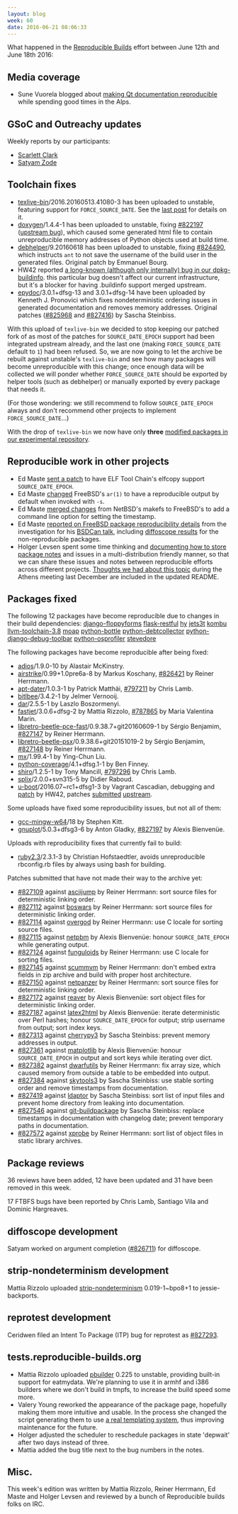 ```yaml
---
layout: blog
week: 60
date: 2016-06-21 08:06:33
---
```


What happened in the [Reproducible
Builds](https://wiki.debian.org/ReproducibleBuilds) effort between June 12th and June 18th 2016:

Media coverage
--------------

* Sune Vuorela blogged about [making Qt documentation reproducible](http://pusling.com/blog/?p=410) while spending good times in the Alps.

GSoC and Outreachy updates
--------------------------

Weekly reports by our participants:

- [Scarlett Clark](http://scarlettgatelyclark.com/2016/debian-kde-reproducible-builds-week-3-randa-platforms-equals-busy-times/)
- [Satyam Zode](https://satyamz.github.io/blog/2016/06/13/gsoc-2016-week-2-and-3-reproducible-builds-in-debian/)

Toolchain fixes
---------------

- <a href="https://tracker.debian.org/pkg/texlive-bin">texlive-bin</a>/2016.20160513.41080-3 has been uploaded to unstable,
  featuring support for `FORCE_SOURCE_DATE`.  See the <a href="posts/59#FORCE_SOURCE_DATE">last post</a>
  for details on it.
- <a href="https://tracker.debian.org/pkg/doxygen">doxygen</a>/1.4.4-1 has been uploaded to unstable, fixing <a href="https://bugs.debian.org/822197">#822197</a>
  ([upstream bug](https://github.com/sphinx-doc/sphinx/pull/2534)), which caused
  some generated html file to contain unreproducible memory addresses of Python
  objects used at build time.
- <a href="https://tracker.debian.org/pkg/debhelper">debhelper</a>/9.20160618 has been uploaded to unstable, fixing <a href="https://bugs.debian.org/824490">#824490</a>,
  which instructs `ant` to not save the username of the build user in the
  generated files.  Original patch by Emmanuel Bourg.
- HW42 reported [a long-known (although only internally) bug in our
  dpkg-buildinfo](https://lists.alioth.debian.org/pipermail/reproducible-builds/Week-of-Mon-20160613/005789.html).
  this particular bug doesn't affect our current infrastructure, but it's a
  blocker for having .buildinfo support merged upstream.
- <a href="https://tracker.debian.org/pkg/epydoc">epydoc</a>/3.0.1+dfsg-13 and 3.0.1+dfsg-14 have been uploaded by Kenneth J.
  Pronovici which fixes nondeterministic ordering issues in generated
  documentation and removes memory addresses. Original patches (<a href="https://bugs.debian.org/825968">#825968</a>
  and <a href="https://bugs.debian.org/827416">#827416</a>) by Sascha Steinbiss.

With this upload of `texlive-bin` we decided to stop keeping our patched fork of
as most of the patches for `SOURCE_DATE_EPOCH` support had been integrated
upstream already, and the last one (making `FORCE_SOURCE_DATE` default to `1`)
had been refused.  So, we are now going to let the archive be rebuilt against
unstable's `texlive-bin` and see how many packages will become unreproducible
with this change; once enough data will be collected we will ponder whether
`FORCE_SOURCE_DATE` should be exported by helper tools (such as debhelper) or
manually exported by every package that needs it.

(For those wondering: we still recommend to follow `SOURCE_DATE_EPOCH` always
and don't recommend other projects to implement `FORCE_SOURCE_DATE`…)

With the drop of `texlive-bin` we now have only **three** [modified packages in our
experimental repository](https://tests.reproducible-builds.org/debian/index_repositories.html).

Reproducible work in other projects
-----------------------------------

- Ed Maste [sent a patch](https://reviews.freebsd.org/D6829) to have
  ELF Tool Chain's elfcopy support `SOURCE_DATE_EPOCH`.
- Ed Maste [changed](https://svnweb.freebsd.org/base?view=revision&revision=301974)
  FreeBSD's `ar(1)` to have a reproducible output by default when invoked with `-s`.
- Ed Maste [merged changes](https://svnweb.freebsd.org/changeset/base/301879)
  from NetBSD's makefs to FreeBSD's to add a command line option for setting the
  timestamp.
- Ed Maste [reported on FreeBSD package reproducibility details](https://lists.freebsd.org/pipermail/freebsd-ports/2016-June/103584.html)
  from the investigation for his
  [BSDCan talk](https://www.bsdcan.org/2016/schedule/events/714.en.html),
  including
  [diffoscope results](https://people.freebsd.org/~emaste/reproducible-builds/iteration-1/diffoscope/)
  for the non-reproducible packages.
- Holger Levsen spent some time thinking and [documenting how to store package notes](https://anonscm.debian.org/cgit/reproducible/notes.git/tree/README?h=multi-project-syntax)
  and issues in a multi-distribution friendly manner, so that we can share
  these issues and notes between reproducible efforts across different projects.
  [Thoughts we had about this topic](https://reproducible-builds.org/events/athens2015/issue-database/)
  during the Athens meeting last December are included in the updated README.

Packages fixed
--------------

The following 12 packages have become reproducible due to changes in their
build dependencies:
<a href="https://tracker.debian.org/pkg/django-floppyforms">django-floppyforms</a>
<a href="https://tracker.debian.org/pkg/flask-restful">flask-restful</a>
<a href="https://tracker.debian.org/pkg/hy">hy</a>
<a href="https://tracker.debian.org/pkg/jets3t">jets3t</a>
<a href="https://tracker.debian.org/pkg/kombu">kombu</a>
<a href="https://tracker.debian.org/pkg/llvm-toolchain-3.8">llvm-toolchain-3.8</a>
<a href="https://tracker.debian.org/pkg/moap">moap</a>
<a href="https://tracker.debian.org/pkg/python-bottle">python-bottle</a>
<a href="https://tracker.debian.org/pkg/python-debtcollector">python-debtcollector</a>
<a href="https://tracker.debian.org/pkg/python-django-debug-toolbar">python-django-debug-toolbar</a>
<a href="https://tracker.debian.org/pkg/python-osprofiler">python-osprofiler</a>
<a href="https://tracker.debian.org/pkg/stevedore">stevedore</a>

The following packages have become reproducible after being fixed:

 * <a href="https://tracker.debian.org/pkg/adios">adios</a>/1.9.0-10 by Alastair McKinstry.
 * <a href="https://tracker.debian.org/pkg/airstrike">airstrike</a>/0.99+1.0pre6a-8 by Markus Koschany, <a href="https://bugs.debian.org/826421">#826421</a> by Reiner Herrmann.
 * <a href="https://tracker.debian.org/pkg/apt-dater">apt-dater</a>/1.0.3-1 by Patrick Matthäi, <a href="https://bugs.debian.org/797211">#797211</a> by Chris Lamb.
 * <a href="https://tracker.debian.org/pkg/bitlbee">bitlbee</a>/3.4.2-1 by Jelmer Vernooĳ.
 * <a href="https://tracker.debian.org/pkg/dar">dar</a>/2.5.5-1 by Laszlo Boszormenyi.
 * <a href="https://tracker.debian.org/pkg/fastjet">fastjet</a>/3.0.6+dfsg-2 by Mattia Rizzolo, <a href="https://bugs.debian.org/787865">#787865</a> by Maria Valentina Marin.
 * <a href="https://tracker.debian.org/pkg/libretro-beetle-pce-fast">libretro-beetle-pce-fast</a>/0.9.38.7+git20160609-1 by Sérgio Benjamim, <a href="https://bugs.debian.org/827147">#827147</a> by Reiner Herrmann.
 * <a href="https://tracker.debian.org/pkg/libretro-beetle-psx">libretro-beetle-psx</a>/0.9.38.6+git20151019-2 by Sérgio Benjamim, <a href="https://bugs.debian.org/827148">#827148</a> by Reiner Herrmann.
 * <a href="https://tracker.debian.org/pkg/mx">mx</a>/1.99.4-1 by Ying-Chun Liu.
 * <a href="https://tracker.debian.org/pkg/python-coverage">python-coverage</a>/4.1+dfsg.1-1 by Ben Finney.
 * <a href="https://tracker.debian.org/pkg/shiro">shiro</a>/1.2.5-1 by Tony Mancill, <a href="https://bugs.debian.org/797296">#797296</a> by Chris Lamb.
 * <a href="https://tracker.debian.org/pkg/splix">splix</a>/2.0.0+svn315-5 by Didier Raboud.
 * <a href="https://tracker.debian.org/pkg/u-boot">u-boot</a>/2016.07~rc1+dfsg1-3 by Vagrant Cascadian, debugging and [patch](https://lists.alioth.debian.org/pipermail/reproducible-builds/Week-of-Mon-20160606/005722.html) by HW42, patches [submitted](https://patchwork.ozlabs.org/patch/634190/) [upstream](https://patchwork.ozlabs.org/patch/636667/).

Some uploads have fixed some reproducibility issues, but not all of them:

 * <a href="https://tracker.debian.org/pkg/gcc-mingw-w64">gcc-mingw-w64</a>/18 by Stephen Kitt.
 * <a href="https://tracker.debian.org/pkg/gnuplot">gnuplot</a>/5.0.3+dfsg3-6 by Anton Gladky, <a href="https://bugs.debian.org/827197">#827197</a> by Alexis Bienvenüe.

Uploads with reproducibility fixes that currently fail to build:

 * <a href="https://tracker.debian.org/pkg/ruby2.3">ruby2.3</a>/2.3.1-3 by Christian Hofstaedtler, avoids unreproducible rbconfig.rb files by always using bash for building.

Patches submitted that have not made their way to the archive yet:

 * <a href="https://bugs.debian.org/827109">#827109</a> against <a href="https://tracker.debian.org/pkg/asciijump">asciijump</a> by Reiner Herrmann: sort source files for deterministic linking order.
 * <a href="https://bugs.debian.org/827112">#827112</a> against <a href="https://tracker.debian.org/pkg/boswars">boswars</a> by Reiner Herrmann: sort source files for deterministic linking order.
 * <a href="https://bugs.debian.org/827114">#827114</a> against <a href="https://tracker.debian.org/pkg/overgod">overgod</a> by Reiner Herrmann: use C locale for sorting source files.
 * <a href="https://bugs.debian.org/827115">#827115</a> against <a href="https://tracker.debian.org/pkg/netpbm">netpbm</a> by Alexis Bienvenüe: honour `SOURCE_DATE_EPOCH` while generating output.
 * <a href="https://bugs.debian.org/827124">#827124</a> against <a href="https://tracker.debian.org/pkg/funguloids">funguloids</a> by Reiner Herrmann: use C locale for sorting files.
 * <a href="https://bugs.debian.org/827145">#827145</a> against <a href="https://tracker.debian.org/pkg/scummvm">scummvm</a> by Reiner Herrmann: don't embed extra fields in zip archive and build with proper host architecture.
 * <a href="https://bugs.debian.org/827150">#827150</a> against <a href="https://tracker.debian.org/pkg/netpanzer">netpanzer</a> by Reiner Herrmann: sort source files for deterministic linking order.
 * <a href="https://bugs.debian.org/827172">#827172</a> against <a href="https://tracker.debian.org/pkg/reaver">reaver</a> by Alexis Bienvenüe: sort object files for deterministic linking order.
 * <a href="https://bugs.debian.org/827187">#827187</a> against <a href="https://tracker.debian.org/pkg/latex2html">latex2html</a> by Alexis Bienvenüe: iterate deterministic over Perl hashes; honour `SOURCE_DATE_EPOCH` for output; strip username from output; sort index keys.
 * <a href="https://bugs.debian.org/827313">#827313</a> against <a href="https://tracker.debian.org/pkg/cherrypy3">cherrypy3</a> by Sascha Steinbiss: prevent memory addresses in output.
 * <a href="https://bugs.debian.org/827361">#827361</a> against <a href="https://tracker.debian.org/pkg/matplotlib">matplotlib</a> by Alexis Bienvenüe: honour `SOURCE_DATE_EPOCH` in output and sort keys while iterating over dict.
 * <a href="https://bugs.debian.org/827382">#827382</a> against <a href="https://tracker.debian.org/pkg/dwarfutils">dwarfutils</a> by Reiner Herrmann: fix array size, which caused memory from outside a table to be embedded into output.
 * <a href="https://bugs.debian.org/827384">#827384</a> against <a href="https://tracker.debian.org/pkg/skytools3">skytools3</a> by Sascha Steinbiss: use stable sorting order and remove timestamps from documentation.
 * <a href="https://bugs.debian.org/827419">#827419</a> against <a href="https://tracker.debian.org/pkg/ldaptor">ldaptor</a> by Sascha Steinbiss: sort list of input files and prevent home directory from leaking into documentation.
 * <a href="https://bugs.debian.org/827546">#827546</a> against <a href="https://tracker.debian.org/pkg/git-buildpackage">git-buildpackage</a> by Sascha Steinbiss: replace timestamps in documentation with changelog date; prevent temporary paths in documentation.
 * <a href="https://bugs.debian.org/827572">#827572</a> against <a href="https://tracker.debian.org/pkg/xprobe">xprobe</a> by Reiner Herrmann: sort list of object files in static library archives.

Package reviews
---------------

36 reviews have been added, 12 have been updated and 31 have been removed in this week.

17 FTBFS bugs have been reported by Chris Lamb, Santiago Vila and Dominic Hargreaves.


diffoscope development
----------------------

Satyam worked on argument completion (<a href="https://bugs.debian.org/826711">#826711</a>) for diffoscope.

strip-nondeterminism development
--------------------------------

Mattia Rizzolo uploaded <a href="https://tracker.debian.org/pkg/strip-nondeterminism">strip-nondeterminism</a> 0.019-1~bpo8+1 to
jessie-backports.

reprotest development
---------------------

Ceridwen filed an Intent To Package (ITP) bug for reprotest as <a href="https://bugs.debian.org/827293">#827293</a>.

tests.reproducible-builds.org
-----------------------

- Mattia Rizzolo uploaded <a href="https://tracker.debian.org/pkg/pbuilder">pbuilder</a> 0.225 to unstable, providing built-in
  support for eatmydata.  We're planning to use it in armhf and i386 builders
  where we don't build in tmpfs, to increase the build speed some more.
- Valery Young reworked the appearance of the package page, hopefully making them more
  intuitive and usable.  In the process she changed the script generating them
  to use [a real templating system](https://mustache.github.io/), thus improving
  maintenance for the future.
- Holger adjusted the scheduler to reschedule packages in state 'depwait' after
  two days instead of three.
- Mattia added the bug title next to the bug numbers in the notes.

Misc.
-----

This week's edition was written by Mattia Rizzolo, Reiner Herrmann, Ed Maste and Holger Levsen and reviewed by a bunch of Reproducible builds folks on IRC.
